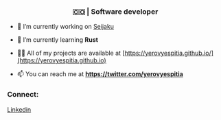 <h3 align="center">🇨🇴 | Software developer</h3>

- 🔭 I’m currently working on [Seijaku](https://github.com/yerovyespitia/seijaku)

- 🌱 I’m currently learning **Rust**

- 👨‍💻 All of my projects are available at [https://yerovyespitia.github.io/](https://yerovyespitia.github.io)

- 📫 You can reach me at **https://twitter.com/yerovyespitia**

<h3 align="left">Connect:</h3>
<p align="left">
<a href="https://linkedin.com/in/yerovyespitia" target="blank">Linkedin</a>
</p>
